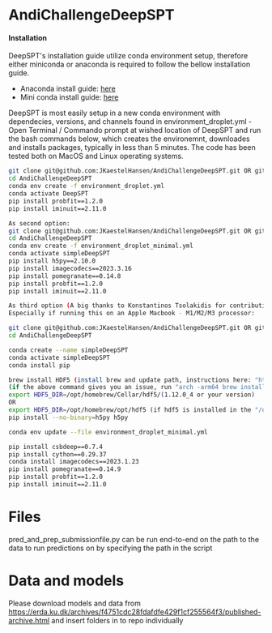 # AndiChallengeDeepSPT

#### Installation
DeepSPT's installation guide utilize conda environment setup, therefore either miniconda or anaconda is required to follow the bellow installation guide.
 - Anaconda install guide: [here](https://www.anaconda.com/download)
 - Mini conda install guide: [here](https://docs.conda.io/en/latest/miniconda.html)

DeepSPT is most easily setup in a new conda environment with dependecies, versions, and channels found in environment_droplet.yml - Open Terminal / Commando prompt at wished location of DeepSPT and run the bash commands below, which creates the environemnt, downloades and installs packages, typically in less than 5 minutes. The code has been tested both on MacOS and Linux operating systems.

```bash
git clone git@github.com:JKaestelHansen/AndiChallengeDeepSPT.git OR git clone https://github.com/JKaestelHansen/AndiChallengeDeepSPT (potentially substitute JKaestelHansen with hatzakislab
cd AndiChallengeDeepSPT
conda env create -f environment_droplet.yml
conda activate DeepSPT
pip install probfit==1.2.0
pip install iminuit==2.11.0

As second option:
git clone git@github.com:JKaestelHansen/AndiChallengeDeepSPT.git OR git clone https://github.com/JKaestelHansen/AndiChallengeDeepSPT (potentially substitute JKaestelHansen with hatzakislab
cd AndiChallengeDeepSPT
conda env create -f environment_droplet_minimal.yml
conda activate simpleDeepSPT
pip install h5py==2.10.0
pip install imagecodecs==2023.3.16
pip install pomegranate==0.14.8
pip install probfit==1.2.0
pip install iminuit==2.11.0

As third option (A big thanks to Konstantinos Tsolakidis for contributing approach):
Especially if running this on an Apple Macbook - M1/M2/M3 processor:

git clone git@github.com:JKaestelHansen/AndiChallengeDeepSPT.git OR git clone https://github.com/JKaestelHansen/AndiChallengeDeepSPT (potentially substitute JKaestelHansen with hatzakislab
cd AndiChallengeDeepSPT

conda create --name simpleDeepSPT
conda activate simpleDeepSPT
conda install pip

brew install HDF5 (install brew and update path, instructions here: "https://brew.sh/")
(if the above command gives you an issue, run "arch -arm64 brew install hdf5")
export HDF5_DIR=/opt/homebrew/Cellar/hdf5/(1.12.0_4 or your version)
OR 
export HDF5_DIR=/opt/homebrew/opt/hdf5 (if hdf5 is installed in the "/opt/homebrew/opt/hdf5" location, you have to check it out first)
pip install --no-binary=h5py h5py

conda env update --file environment_droplet_minimal.yml

pip install csbdeep==0.7.4
pip install cython==0.29.37
conda install imagecodecs==2023.1.23
pip install pomegranate==0.14.9
pip install probfit==1.2.0
pip install iminuit==2.11.0
```

# Files
pred_and_prep_submissionfile.py can be run end-to-end on the path to the data to run predictions on by specifying the path in the script

# Data and models
Please download models and data from https://erda.ku.dk/archives/f4751cdc28fdafdfe429f1cf255564f3/published-archive.html and insert folders in to repo individually
